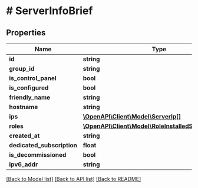 # # ServerInfoBrief

## Properties

Name | Type | Description | Notes
------------ | ------------- | ------------- | -------------
**id** | **string** |  |
**group_id** | **string** |  |
**is_control_panel** | **bool** |  |
**is_configured** | **bool** |  |
**friendly_name** | **string** |  |
**hostname** | **string** |  |
**ips** | [**\OpenAPI\Client\Model\ServerIp[]**](ServerIp.md) |  |
**roles** | [**\OpenAPI\Client\Model\RoleInstalledStatusSummary**](RoleInstalledStatusSummary.md) |  |
**created_at** | **string** |  |
**dedicated_subscription** | **float** |  | [optional]
**is_decommissioned** | **bool** |  |
**ipv6_addr** | **string** |  | [optional]

[[Back to Model list]](../../README.md#models) [[Back to API list]](../../README.md#endpoints) [[Back to README]](../../README.md)

